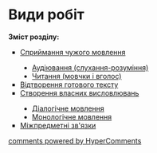 <div id="hypercomments_widget" class="js-hypercomments-widget invisible"></div>

# Види робіт

<p><b>Зміст розділу:</b></p>
<ul type="square">
<li><a href="http://ukrmon59.ed-era.com/2/spryumannya_ckhuzhogo_movlennya.html">Сприймання чужого мовлення</a></li>
<ul type="disc">
<li><a href="https://ukrmon59.ed-era.com/2/audyuvannya.html">Аудіювання (слухання-розуміння)</a></li>
<li><a href="https://ukrmon59.ed-era.com/2/chytannya.html">Читання (мовчки і вголос)</a></li>
</ul>
<li><a href="http://ukrmon59.ed-era.com/2/vidtvorennya_gotovogo_tekstu.html">Відтворення готового тексту</a></li>
<li><a href="http://ukrmon59.ed-era.com/2/stvorennya_vlasnykh_vyslovluvan.html">Створення власних висловлювань</a></li>
<ul type="disc">
<li><a href="https://ukrmon59.ed-era.com/2/dialogichne_movlennya.html">Діалогічне мовлення</a></li>
<li><a href="https://ukrmon59.ed-era.com/2/monologychne_movlennya.html">Монологічне мовлення</a></li>
</ul>
<li><a href="http://ukrmon59.ed-era.com/2/mizhpredmetny_zvyazki.html">Міжпредметні зв'язки</a></li>
</ul>

<div class="js-hypercomments-container">
<a href="http://hypercomments.com" class="hc-link" title="comments widget">comments powered by HyperComments</a>
</div>